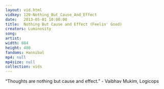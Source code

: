 ```yaml
---
layout: vid.html
vidkey: 120-Nothing_But_Cause_And_Effect
date:   2013-05-01 10:00:00
title:  Nothing But Cause and Effect (Feelin' Good)
creators: Luminosity
song: 
artist: 
width: 884
height: 480
fandoms: Hannibal
mp4: null
mp4size: null
collection: vids
---
```


  <div>
  “Thoughts are nothing but cause and effect.”  -  Vaibhav Mukim, Logicops
  </div>
  